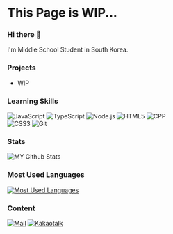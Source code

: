 # This Page is WIP...

### Hi there 👋
I'm Middle School Student in South Korea. 

### Projects
- WIP

### Learning Skills
![JavaScript](https://img.shields.io/badge/-Javascript-f7df1e?style=for-the-badge&logo=javascript&logoColor=000) 
![TypeScript](https://img.shields.io/badge/-Typescript-2d79c7?style=for-the-badge&logo=typescript&logoColor=fff) 
![Node.js](https://img.shields.io/badge/-node.js-339933?style=for-the-badge&logo=node.js&logoColor=fff) 
![HTML5](https://img.shields.io/badge/-HTML5-E34F26?style=for-the-badge&logo=html5&logoColor=fff) 
![CPP](https://img.shields.io/badge/-C++-blue.svg?style=for-the-badge&logo=c%2B%2B)  
![CSS3](https://img.shields.io/badge/-CSS3-1572B6?style=for-the-badge&logo=css3&logoColor=fff) 
![Git](https://img.shields.io/badge/-Git-F05032?style=for-the-badge&logo=Git&logoColor=fff) 

### Stats
![MY Github Stats](https://github-readme-stats.vercel.app/api?username=cog25&count_private=true&show_icons=true&theme=dark)
### Most Used Languages
[![Most Used Languages](https://github-readme-stats.vercel.app/api/top-langs/?username=cog25&count_private=true&theme=dark)](https://github.com/anuraghazra/github-readme-stats)

### Content
[![Mail](https://img.shields.io/badge/%20-Mail-black?color=3B81C2&style=for-the-badge&logo=gmail&logoColor=ffffff)](mailto:cog@cog.land?subject=From%20GitHub&cc=cog@cog.land&body=Hi.%20%20Found%20you%20from%20GitHub.)
[![Kakaotalk](https://cdn.discordapp.com/attachments/802419174156402688/819122190519631912/Frame.svg)](https://open.kakao.com/me/cog)


<!--
**cog25/cog25** is a ✨ _special_ ✨ repository because its `README.md` (this file) appears on your GitHub profile.

Here are some ideas to get you started:

- 🔭 I’m currently working on ...
- 🌱 I’m currently learning ...
- 👯 I’m looking to collaborate on ...
- 🤔 I’m looking for help with ...
- 💬 Ask me about ...
- 📫 How to reach me: ...
- 😄 Pronouns: ...
- ⚡ Fun fact: ...
-->
 
